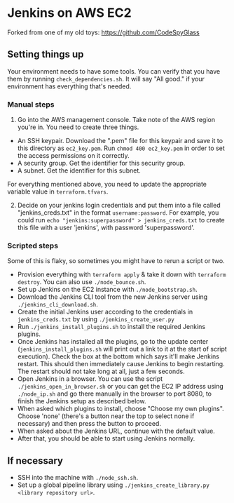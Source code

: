 # Jenkins on AWS EC2

Forked from one of my old toys: https://github.com/CodeSpyGlass

## Setting things up

Your environment needs to have some tools. You can verify that you have them by running `check_dependencies.sh`. It 
will say "All good." if your environment has everything that's needed.

### Manual steps

1) Go into the AWS management console. Take note of the AWS region you're in. You need to create three things.

- An SSH keypair. Download the ".pem" file for this keypair and save it to this directory as `ec2_key.pem`. 
  Run `chmod 400 ec2_key.pem` in order to set the access permissions on it correctly.
- A security group. Get the identifier for this security group.
- A subnet. Get the identifier for this subnet.

For everything mentioned above, you need to update the appropriate variable value in `terraform.tfvars`.

2) Decide on your jenkins login credentials and put them into a file called
"jenkins_creds.txt" in the format `username:password`. For example, you could
run `echo "jenkins:superpassword" > jenkins_creds.txt` to create this file with
a user 'jenkins', with password 'superpassword'.

### Scripted steps

Some of this is flaky, so sometimes you might have to rerun a script or two.

- Provision everything with `terraform apply` & take it down with
  `terraform destroy`. You can also use `./node_bounce.sh`.
- Set up Jenkins on the EC2 instance with `./node_bootstrap.sh`.
- Download the Jenkins CLI tool from the new Jenkins server using
  `./jenkins_cli_download.sh`.
- Create the initial Jenkins user according to the credentials
  in `jenkins_creds.txt` by using `./jenkins_create_user.py`
- Run `./jenkins_install_plugins.sh` to install the required Jenkins plugins.
- Once Jenkins has installed all the plugins, go to the update center
  (`jenkins_install_plugins.sh` will print out a link to it at the start of
  script execution). Check the box at the bottom which says it'll make
  Jenkins restart. This should then immediately cause Jenkins to begin
  restarting. The restart should not take long at all, just a few seconds.
- Open Jenkins in a browser. You can use the script `./jenkins_open_in_browser.sh`
  or you can get the EC2 IP address using `./node_ip.sh` and go there manually 
  in the browser to port 8080, to finish the Jenkins setup as described below.
- When asked which plugins to install, choose "Choose my own plugins". Choose
  'none' (there's a button near the top to select none if necessary) and then
  press the button to proceed.
- When asked about the Jenkins URL, continue with the default value.
- After that, you should be able to start using Jenkins normally.

## If necessary

- SSH into the machine with `./node_ssh.sh`.
- Set up a global pipeline library using `./jenkins_create_library.py <library repository url>`.